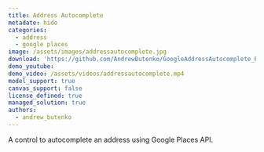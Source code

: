 ```yaml
---
title: Address Autocomplete
metadate: hide
categories:
  - address
  - google places
image: /assets/images/addressautocomplete.jpg
download: 'https://github.com/AndrewButenko/GoogleAddressAutocomplete_PCF'
demo_youtube:
demo_video: /assets/videos/addressautocomplete.mp4
model_support: true
canvas_support: false
license_defined: true
managed_solution: true
authors:
  - andrew_butenko
---
```


A control to autocomplete an address using Google Places API. 
